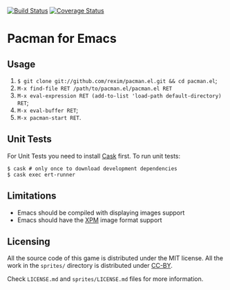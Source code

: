 [![Build Status](https://travis-ci.org/rexim/pacman.el.svg?branch=master)](https://travis-ci.org/rexim/pacman.el)
[![Coverage Status](https://coveralls.io/repos/rexim/pacman.el/badge.svg?branch=master&service=github)](https://coveralls.io/github/rexim/pacman.el?branch=master)

# Pacman for Emacs #

## Usage ##

1. `$ git clone git://github.com/rexim/pacman.el.git && cd pacman.el`;
2. `M-x find-file RET /path/to/pacman.el/pacman.el RET`
3. `M-x eval-expression RET (add-to-list 'load-path default-directory) RET`;
4. `M-x eval-buffer RET`;
5. `M-x pacman-start RET`.

## Unit Tests ##

For Unit Tests you need to install
[Cask](http://cask.readthedocs.org/en/latest/) first. To run unit
tests:

    $ cask # only once to download development dependencies
    $ cask exec ert-runner

## Limitations ##

- Emacs should be compiled with displaying images support
- Emacs should have the [XPM](https://en.wikipedia.org/wiki/X_PixMap) image format support

## Licensing ##

All the source code of this game is distributed under the MIT
license. All the work in the `sprites/` directory is distributed under
[CC-BY](https://creativecommons.org/licenses/by/4.0/).

Check `LICENSE.md` and `sprites/LICENSE.md` files for more
information.
